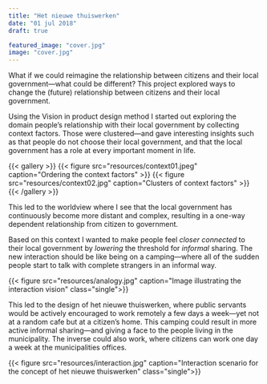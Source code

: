 ```yaml
---
title: "Het nieuwe thuiswerken"
date: "01 jul 2018"
draft: true

featured_image: "cover.jpg"
image: "cover.jpg"
---
```


What if we could reimagine the relationship between citizens and their local government—what could be different? This project explored ways to change the (future) relationship between citizens and their local government.

Using the Vision in product design method I started out exploring the domain people’s relationship with their local government by collecting context factors. Those were clustered—and gave interesting insights such as that people do not choose their local government, and that the local government has a role at every important moment in life.

{{< gallery >}}
  {{< figure src="resources/context01.jpeg" caption="Ordering the context factors" >}}
  {{< figure src="resources/context02.jpg" caption="Clusters of context factors" >}}
{{< /gallery >}}

This led to the worldview where I see that the local government has continuously become more distant and complex, resulting in a one-way dependent relationship from citizen to government.

Based on this context I wanted to make people feel _closer connected_ to their local government by _lowering_ the threshold for _informal_ sharing. The new interaction should be like being on a camping—where all of the sudden people start to talk with complete strangers in an informal way.

{{< figure src="resources/analogy.jpg" caption="Image illustrating the interaction vision" class="single">}}

This led to the design of het nieuwe thuiswerken, where public servants would be actively encouraged to work remotely a few days a week—yet not at a random cafe but at a citizen’s home. This camping could result in more active informal sharing—and giving a face to the people living in the municipality. The inverse could also work, where citizens can work one day a week at the municipalities offices.

{{< figure src="resources/interaction.jpg" caption="Interaction scenario for the concept of het nieuwe thuiswerken" class="single">}}
